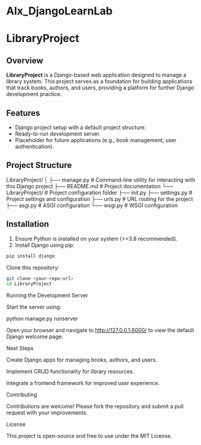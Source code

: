 
# Alx_DjangoLearnLab

# LibraryProject

## Overview
**LibraryProject** is a Django-based web application designed to manage a library system. This project serves as a foundation for building applications that track books, authors, and users, providing a platform for further Django development practice.

## Features
- Django project setup with a default project structure.
- Ready-to-run development server.
- Placeholder for future applications (e.g., book management, user authentication).

## Project Structure

LibraryProject/
│
├── manage.py # Command-line utility for interacting with this Django project
├── README.md # Project documentation
└── LibraryProject/ # Project configuration folder
├── init.py
├── settings.py # Project settings and configuration
├── urls.py # URL routing for the project
├── asgi.py # ASGI configuration
└── wsgi.py # WSGI configuration


## Installation
1. Ensure Python is installed on your system (>=3.8 recommended).
2. Install Django using pip:
```bash
pip install django
```
Clone this repository:
```bash
git clone <your-repo-url>
cd LibraryProject
```

Running the Development Server

Start the server using:

python manage.py runserver


Open your browser and navigate to http://127.0.0.1:8000/
 to view the default Django welcome page.

Next Steps

Create Django apps for managing books, authors, and users.

Implement CRUD functionality for library resources.

Integrate a frontend framework for improved user experience.

Contributing

Contributions are welcome! Please fork the repository and submit a pull request with your improvements.

License

This project is open-source and free to use under the MIT License.


